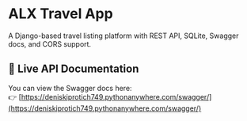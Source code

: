 # ALX Travel App

A Django-based travel listing platform with REST API, SQLite, Swagger docs, and CORS support.

## 🚀 Live API Documentation

You can view the Swagger docs here:  
👉 [https://deniskiprotich749.pythonanywhere.com/swagger/](https://deniskiprotich749.pythonanywhere.com/swagger/)

